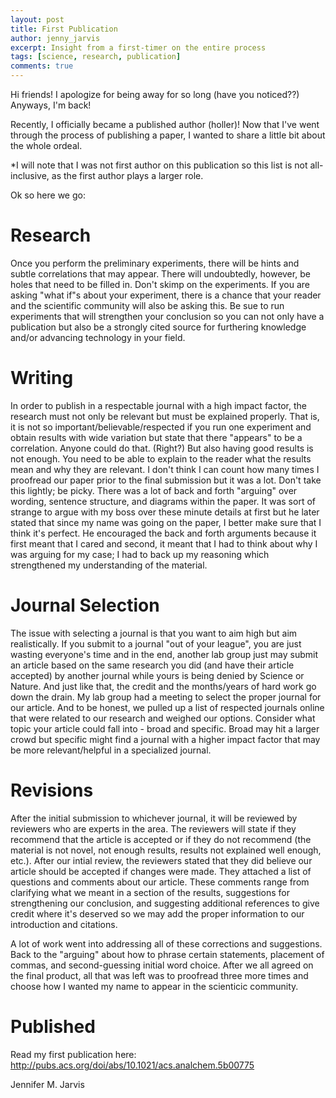 ```yaml
---
layout: post
title: First Publication
author: jenny_jarvis
excerpt: Insight from a first-timer on the entire process
tags: [science, research, publication]
comments: true
---
```

Hi friends! I apologize for being away for so long (have you noticed??) Anyways, I'm back!

Recently, I officially became a published author (holler)! Now that I've went through the process of publishing a paper, I wanted to share a little bit about the whole ordeal.

*I will note that I was not first author on this publication so this list is not all-inclusive, as the first author plays a larger role.

Ok so here we go:

Research
==========
Once you perform the preliminary experiments, there will be hints and subtle correlations that may appear. There will undoubtedly, however, be holes that need to be filled in. Don't skimp on the experiments. If you are asking "what if"s about your experiment, there is a chance that your reader and the scientific community will also be asking this. Be sue to run experiments that will strengthen your conclusion so you can not only have a publication but also be a strongly cited source for furthering knowledge and/or advancing technology in your field. 

Writing
==========
In order to publish in a respectable journal with a high impact factor, the research must not only be relevant but must be explained properly. That is, it is not so important/believable/respected if you run one experiment and obtain results with wide variation but state that there "appears" to be a correlation. Anyone could do that. (Right?) But also having good results is not enough. You need to be able to explain to the reader what the results mean and why they are relevant.
I don't think I can count how many times I proofread our paper prior to the final submission but it was a lot. Don't take this lightly; be picky. There was a lot of back and forth "arguing" over wording, sentence structure, and diagrams within the paper. It was sort of strange to argue with my boss over these minute details at first but he later stated that since my name was going on the paper, I better make sure that I think it's perfect. He encouraged the back and forth arguments because it first meant that I cared and second, it meant that I had to think about why I was arguing for my case; I had to back up my reasoning which strengthened my understanding of the material.

Journal Selection
==========
The issue with selecting a journal is that you want to aim high but aim realistically. If you submit to a journal "out of your league", you are just wasting everyone's time and in the end, another lab group just may submit an article based on the same research you did (and have their article accepted) by another journal while yours is being denied by Science or Nature. And just like that, the credit and the months/years of hard work go down the drain. My lab group had a meeting to select the proper journal for our article. And to be honest, we pulled up a list of respected journals online that were related to our research and weighed our options.
Consider what topic your article could fall into - broad and specific. Broad may hit a larger crowd but specific might find a journal with a higher impact factor that may be more relevant/helpful in a specialized journal. 

Revisions
==========
After the initial submission to whichever journal, it will be reviewed by reviewers who are experts in the area. The reviewers will state if they recommend that the article is accepted or if they do not recommend (the material is not novel, not enough results, results not explained well enough, etc.). After our intial review, the reviewers stated that they did believe our article should be accepted if changes were made. They attached a list of questions and comments about our article. These comments range from clarifying what we meant in a section of the results, suggestions for strengthening our conclusion, and suggesting additional references to give credit where it's deserved so we may add the proper information to our introduction and citations.

A lot of work went into addressing all of these corrections and suggestions. Back to the "arguing" about how to phrase certain statements, placement of commas, and second-guessing initial word choice. After we all agreed on the final product, all that was left was to proofread three more times and choose how I wanted my name to appear in the scienticic community.

Published
==========
Read my first publication here:
http://pubs.acs.org/doi/abs/10.1021/acs.analchem.5b00775

Jennifer M. Jarvis

